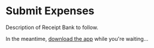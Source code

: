 # Submit Expenses

Description of Receipt Bank to follow. 

In the meantime, [download the app](http://www.receipt-bank.com/receipt-scanning-app/) while you're waiting...